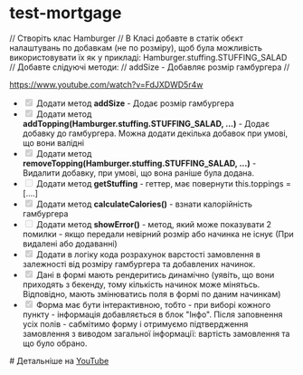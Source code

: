 # test-mortgage

// Створіть клас Hamburger // В Класі добавте в статік обєкт налаштувань по добавкам (не по
розміру), щоб була можливість використовувати їх як у прикладі: Hamburger.stuffing.STUFFING_SALAD //
Добавте слідуючі методи: // addSize - Добавляє розмір гамбургера //

https://www.youtube.com/watch?v=FdJXDWD5r4w

<ul class="contains-task-list">
<li class="task-list-item"><input type="checkbox" id="" disabled="" class="task-list-item-checkbox" checked=""> Додати метод <strong>addSize</strong> - Додає розмір гамбургера</li>
<li class="task-list-item"><input type="checkbox" id="" disabled="" class="task-list-item-checkbox" checked=""> Додати метод <strong>addTopping(Hamburger.stuffing.STUFFING_SALAD, ...)</strong> - Додає добавку до гамбургера. Можна додати декілька добавок при умові, що вони валідні</li>
<li class="task-list-item"><input type="checkbox" id="" disabled="" class="task-list-item-checkbox" checked=""> Додати метод <strong>removeTopping(Hamburger.stuffing.STUFFING_SALAD, ...)</strong> - Видалити добавку, при умові, що вона раніше була додана.</li>
<li class="task-list-item"><input type="checkbox" id="" disabled="" class="task-list-item-checkbox"> Додати метод <strong>getStuffing</strong> - геттер, має повернути this.toppings = [....]</li>
<li class="task-list-item"><input type="checkbox" id="" disabled="" class="task-list-item-checkbox" checked=""> Додати метод <strong>calculateCalories()</strong> - взнати калорійність гамбургера</li>
<li class="task-list-item"><input type="checkbox" id="" disabled="" class="task-list-item-checkbox"> Додати метод <strong>showError()</strong> - метод, який може показувати 2 помилки - якщо передали невірний розмір або начинка не існує (При видалені або додаванні)</li>
<li class="task-list-item"><input type="checkbox" id="" disabled="" class="task-list-item-checkbox" checked=""> Додати в логіку кода розрахунок варстості замовлення в залежності від розміру гамбургера та добавлених начинок.</li>
<li class="task-list-item"><input type="checkbox" id="" disabled="" class="task-list-item-checkbox" checked=""> Дані в формі мають рендеритись динамічно (уявіть, що вони приходять з бекенду, тому кількість начинок може мінятьсь. Відповідно, мають змінюватись поля в формі по даним начинкам)</li>
<li class="task-list-item"><input type="checkbox" id="" disabled="" class="task-list-item-checkbox" checked=""> Форма має бути інтерактивною, тобто - при виборі кожного пункту - інформація добавляється в блок "Інфо". Після заповнення усіх полів - сабмітимо форму і отримуємо підтвердження замовлення з виводом загальної інформації: вартість замовлення та що було обрано.</li>
</ul>
# Детальніше на
<a href="https://www.youtube.com/watch?v=FdJXDWD5r4w" rel="nofollow">YouTube</a>

